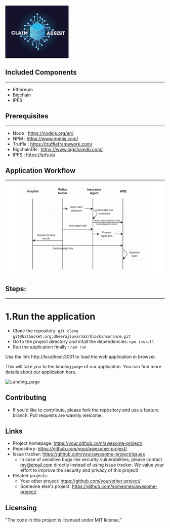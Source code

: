 ![](readme_images/logo.png)



## Included Components
----------------------------
- Ethereum
- Bigchain
- IPFS

## Prerequisites
----------------------------
- Node : https://nodejs.org/en/
- NPM : https://www.npmjs.com/
- Truffle : https://truffleframework.com/
- BigchainDB : https://www.bigchaindb.com/
- IPFS : https://ipfs.io/

## Application Workflow
----------------------------
![Work-Flow](/readme_images/workflow.jpg)

## Steps:
----------------------------
# 1.Run the application
- Clone the repository:
`git clone git@bitbucket.org:dheerajsuvarna2/blockinsurance.git`
- Go to the project directory and intall the dependencies:
```npm install```
- Run the application finally :
` npm run `

Use the link http://localhost:3001 to load the web application in browser.

This will take you to the landing page of our application. You can find more details about our application here.

![Landing_page](readme_images/workflow.jpg)



## Contributing



- If you'd like to contribute, please fork the repository and use a feature
  branch. Pull requests are warmly welcome.

## Links


- Project homepage: https://your.github.com/awesome-project/
- Repository: https://github.com/your/awesome-project/
- Issue tracker: https://github.com/your/awesome-project/issues
  - In case of sensitive bugs like security vulnerabilities, please contact
    my@email.com directly instead of using issue tracker. We value your effort
    to improve the security and privacy of this project!
- Related projects:
  - Your other project: https://github.com/your/other-project/
  - Someone else's project: https://github.com/someones/awesome-project/


## Licensing


"The code in this project is licensed under MIT license."
